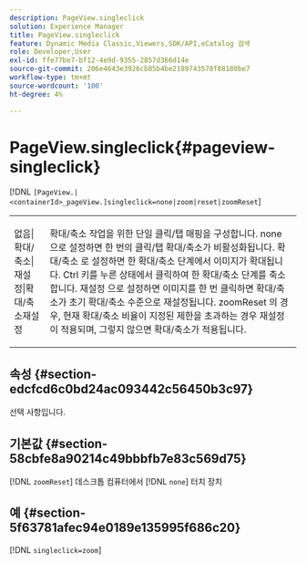 ```yaml
---
description: PageView.singleclick
solution: Experience Manager
title: PageView.singleclick
feature: Dynamic Media Classic,Viewers,SDK/API,eCatalog 검색
role: Developer,User
exl-id: ffe77be7-bf12-4e9d-9355-2857d366d14e
source-git-commit: 206e4643e3926cb85b4be2189743578f88180be7
workflow-type: tm+mt
source-wordcount: '100'
ht-degree: 4%

---
```


# PageView.singleclick{#pageview-singleclick}

[!DNL `[PageView.|<containerId>_pageView.]singleclick=none|zoom|reset|zoomReset`]

<table id="table_5654736F216D4ABC9FC783F83E0BBA03"> 
 <tbody> 
  <tr> 
   <td colname="col1"> <p> <span class="codeph"> 없음|확대/축소|재설정|확대/축소재설정  </span> </p> </td> 
   <td colname="col2"> <p> 확대/축소 작업을 위한 단일 클릭/탭 매핑을 구성합니다. <span class="codeph"> none </span> 으로 설정하면 한 번의 클릭/탭 확대/축소가 비활성화됩니다. <span class="codeph"> 확대/축소 </span> 로 설정하면 한 확대/축소 단계에서 이미지가 확대됩니다. Ctrl 키를 누른 상태에서 클릭하여 한 확대/축소 단계를 축소합니다. <span class="codeph"> 재설정 </span>으로 설정하면 이미지를 한 번 클릭하면 확대/축소가 초기 확대/축소 수준으로 재설정됩니다. <span class="codeph"> zoomReset </span>의 경우, 현재 확대/축소 비율이 지정된 제한을 초과하는 경우 재설정이 적용되며, 그렇지 않으면 확대/축소가 적용됩니다. </p> </td> 
  </tr> 
 </tbody> 
</table>

## 속성 {#section-edcfcd6c0bd24ac093442c56450b3c97}

선택 사항입니다.

## 기본값 {#section-58cbfe8a90214c49bbbfb7e83c569d75}

[!DNL `zoomReset`] 데스크톱 컴퓨터에서  [!DNL `none`] 터치 장치

## 예 {#section-5f63781afec94e0189e135995f686c20}

[!DNL `singleclick=zoom`]
